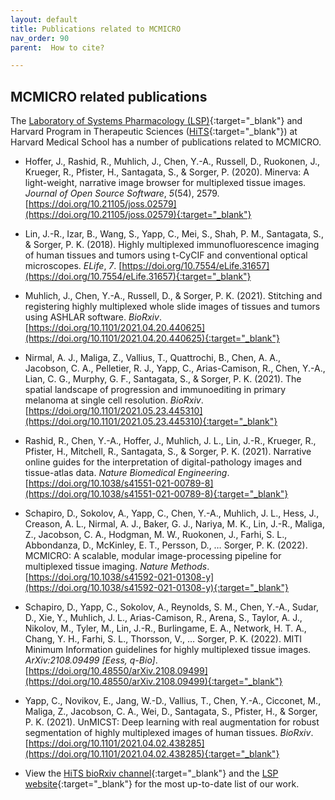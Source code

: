 ```yaml
---
layout: default
title: Publications related to MCMICRO
nav_order: 90
parent:  How to cite?

---
```


## MCMICRO related publications

The [Laboratory of Systems Pharmacology (LSP)](https://labsyspharm.org/){:target="_blank"} and Harvard Program in Therapeutic Sciences ([HiTS](https://hits.harvard.edu/){:target="_blank"}) at Harvard Medical School has a number of publications related to MCMICRO. 
           

* Hoffer, J., Rashid, R., Muhlich, J., Chen, Y.-A., Russell, D., Ruokonen, J., Krueger, R., Pfister, H., Santagata, S., & Sorger, P. (2020). Minerva: A light-weight, narrative image browser for multiplexed tissue images. _Journal of Open Source Software_, _5_(54), 2579. [https://doi.org/10.21105/joss.02579](https://doi.org/10.21105/joss.02579){:target="_blank"}

* Lin, J.-R., Izar, B., Wang, S., Yapp, C., Mei, S., Shah, P. M., Santagata, S., & Sorger, P. K. (2018). Highly multiplexed immunofluorescence imaging of human tissues and tumors using t-CyCIF and conventional optical microscopes. _ELife_, _7_. [https://doi.org/10.7554/eLife.31657](https://doi.org/10.7554/eLife.31657){:target="_blank"}

* Muhlich, J., Chen, Y.-A., Russell, D., & Sorger, P. K. (2021). Stitching and registering highly multiplexed whole slide images of tissues and tumors using ASHLAR software. _BioRxiv_. [https://doi.org/10.1101/2021.04.20.440625](https://doi.org/10.1101/2021.04.20.440625){:target="_blank"}

* Nirmal, A. J., Maliga, Z., Vallius, T., Quattrochi, B., Chen, A. A., Jacobson, C. A., Pelletier, R. J., Yapp, C., Arias-Camison, R., Chen, Y.-A., Lian, C. G., Murphy, G. F., Santagata, S., & Sorger, P. K. (2021). The spatial landscape of progression and immunoediting in primary melanoma at single cell resolution. _BioRxiv_. [https://doi.org/10.1101/2021.05.23.445310](https://doi.org/10.1101/2021.05.23.445310){:target="_blank"}

* Rashid, R., Chen, Y.-A., Hoffer, J., Muhlich, J. L., Lin, J.-R., Krueger, R., Pfister, H., Mitchell, R., Santagata, S., & Sorger, P. K. (2021). Narrative online guides for the interpretation of digital-pathology images and tissue-atlas data. _Nature Biomedical Engineering_. [https://doi.org/10.1038/s41551-021-00789-8](https://doi.org/10.1038/s41551-021-00789-8){:target="_blank"}

* Schapiro, D., Sokolov, A., Yapp, C., Chen, Y.-A., Muhlich, J. L., Hess, J., Creason, A. L., Nirmal, A. J., Baker, G. J., Nariya, M. K., Lin, J.-R., Maliga, Z., Jacobson, C. A., Hodgman, M. W., Ruokonen, J., Farhi, S. L., Abbondanza, D., McKinley, E. T., Persson, D., … Sorger, P. K. (2022). MCMICRO: A scalable, modular image-processing pipeline for multiplexed tissue imaging. _Nature Methods_. [https://doi.org/10.1038/s41592-021-01308-y](https://doi.org/10.1038/s41592-021-01308-y){:target="_blank"}

* Schapiro, D., Yapp, C., Sokolov, A., Reynolds, S. M., Chen, Y.-A., Sudar, D., Xie, Y., Muhlich, J. L., Arias-Camison, R., Arena, S., Taylor, A. J., Nikolov, M., Tyler, M., Lin, J.-R., Burlingame, E. A., Network, H. T. A., Chang, Y. H., Farhi, S. L., Thorsson, V., … Sorger, P. K. (2022). MITI Minimum Information guidelines for highly multiplexed tissue images. _ArXiv:2108.09499 \[Eess, q-Bio\]_. [https://doi.org/10.48550/arXiv.2108.09499](https://doi.org/10.48550/arXiv.2108.09499){:target="_blank"}

* Yapp, C., Novikov, E., Jang, W.-D., Vallius, T., Chen, Y.-A., Cicconet, M., Maliga, Z., Jacobson, C. A., Wei, D., Santagata, S., Pfister, H., & Sorger, P. K. (2021). UnMICST: Deep learning with real augmentation for robust segmentation of highly multiplexed images of human tissues. _BioRxiv_. [https://doi.org/10.1101/2021.04.02.438285](https://doi.org/10.1101/2021.04.02.438285){:target="_blank"}

* View the [HiTS bioRxiv channel](https://connect.biorxiv.org/relate/content/151){:target="_blank"} and the [LSP website](https://labsyspharm.org/publications/highlighted/){:target="_blank"} for the most up-to-date list of our work. 

